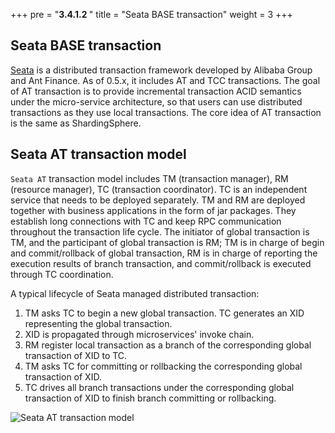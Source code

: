 +++
pre = "<b>3.4.1.2 </b>"
title = "Seata BASE transaction"
weight = 3
+++

## Seata BASE transaction

[Seata](https://github.com/seata/seata) is a distributed transaction framework developed by Alibaba Group and Ant Finance. As of 0.5.x, it includes AT and TCC transactions. The goal of AT transaction is to provide incremental transaction ACID semantics under the micro-service architecture, so that users can use distributed transactions as they use local transactions. The core idea of AT transaction is the same as ShardingSphere.

## Seata AT transaction model

`Seata AT` transaction model includes TM (transaction manager), RM (resource manager), TC (transaction coordinator). TC is an independent service that needs to be deployed separately. TM and RM are 
deployed together with business applications in the form of jar packages. They establish long connections with TC and keep RPC communication throughout the transaction life cycle.
The initiator of global transaction is TM, and the participant of global transaction is RM; TM is in charge of begin and commit/rollback of global transaction, RM is in charge of reporting the 
execution results of branch transaction, and commit/rollback is executed through TC coordination.

A typical lifecycle of Seata managed distributed transaction:

1. TM asks TC to begin a new global transaction. TC generates an XID representing the global transaction.
2. XID is propagated through microservices' invoke chain.
3. RM register local transaction as a branch of the corresponding global transaction of XID to TC.
4. TM asks TC for committing or rollbacking the corresponding global transaction of XID.
5. TC drives all branch transactions under the corresponding global transaction of XID to finish branch committing or rollbacking.

![Seata AT transaction model](https://shardingsphere.apache.org/document/current/img/transaction/seata-at-transaction.png)